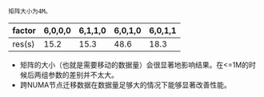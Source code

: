 `矩阵大小为4M。`

| factor | 6,0,0,0 | 6,1,1,0 | 6,0,1,0 | 6,0,1,1 |
| - | - | - | - | - |
| res(s) | 15.2 | 15.3 | 48.6 | 18.3 |

- 矩阵的大小（也就是需要移动的数据量）会很显著地影响结果。在<=1M的时候后两组参数的差别并不太大。
- 跨NUMA节点迁移数据在数据量足够大的情况下能够显著改善性能。